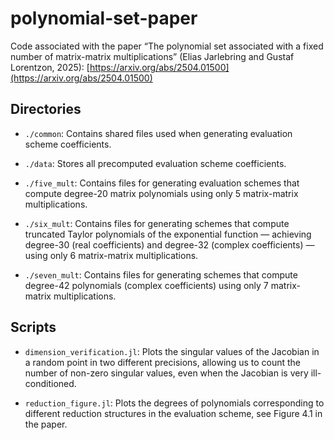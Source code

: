 # polynomial-set-paper
Code associated with the paper “The polynomial set associated with a fixed number of matrix-matrix multiplications” (Elias Jarlebring and Gustaf Lorentzon, 2025):
[https://arxiv.org/abs/2504.01500](https://arxiv.org/abs/2504.01500)

## Directories

- `./common`: Contains shared files used when generating evaluation scheme coefficients.

- `./data`: Stores all precomputed evaluation scheme coefficients.

- `./five_mult`: Contains files for generating evaluation schemes that compute degree-20 matrix polynomials using only 5 matrix-matrix multiplications.

- `./six_mult`: Contains files for generating schemes that compute truncated Taylor polynomials of the exponential function — achieving degree-30 (real coefficients) and degree-32 (complex coefficients) — using only 6 matrix-matrix multiplications.

- `./seven_mult`: Contains files for generating schemes that compute degree-42 polynomials (complex coefficients) using only 7 matrix-matrix multiplications.

## Scripts

- `dimension_verification.jl`: Plots the singular values of the Jacobian in a random point in two different precisions, allowing us to count the number of non-zero singular values, even when the Jacobian is very ill-conditioned.

- `reduction_figure.jl`: Plots the degrees of polynomials corresponding to different reduction structures in the evaluation scheme, see Figure 4.1 in the paper.
